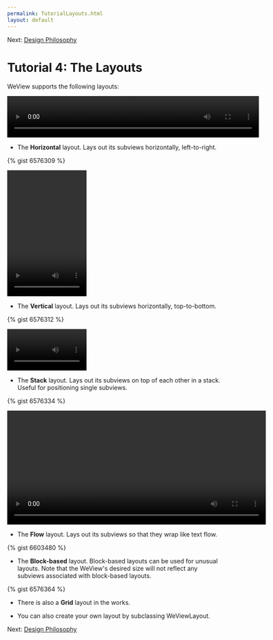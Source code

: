 ```yaml
---
permalink: TutorialLayouts.html
layout: default
---
```


Next\: [Design Philosophy](designPhilosophy.html)

Tutorial 4: The Layouts
==

<!-- TEMPLATE START -->

WeView supports the following layouts:


<video WIDTH="584" HEIGHT="96" AUTOPLAY="true" controls="true" LOOP="true" class="embedded_video" >
    <source src="videos/video-16CDA2D1-C93D-4592-961F-70070A6BFE94-95164-000693963F118B5A.mp4" type="video/mp4" />
    <source src="videos/video-16CDA2D1-C93D-4592-961F-70070A6BFE94-95164-000693963F118B5A.webm" type="video/webm" />
</video>

* The __Horizontal__ layout.  Lays out its subviews horizontally, left-to-right.

{% gist 6576309 %}


<video WIDTH="184" HEIGHT="292" AUTOPLAY="true" controls="true" LOOP="true" class="embedded_video" >
    <source src="videos/video-3508A3A7-5F9C-4CE6-9761-3A052B464BF1-95164-0006939E2698041E.mp4" type="video/mp4" />
    <source src="videos/video-3508A3A7-5F9C-4CE6-9761-3A052B464BF1-95164-0006939E2698041E.webm" type="video/webm" />
</video>

* The __Vertical__ layout.  Lays out its subviews horizontally, top-to-bottom.

{% gist 6576312 %}


<video WIDTH="184" HEIGHT="96" AUTOPLAY="true" controls="true" LOOP="true" class="embedded_video" >
    <source src="videos/video-1D33CEE1-B9CD-44FF-A0CC-9DC09AC47E86-95164-000693A4BC594F85.mp4" type="video/mp4" />
    <source src="videos/video-1D33CEE1-B9CD-44FF-A0CC-9DC09AC47E86-95164-000693A4BC594F85.webm" type="video/webm" />
</video>

* The __Stack__ layout.  Lays out its subviews on top of each other in a stack.  Useful for positioning single subviews.

{% gist 6576334 %}


<video WIDTH="600" HEIGHT="264" AUTOPLAY="true" controls="true" LOOP="true" class="embedded_video" >
    <source src="videos/video-EEED3A95-6951-4DBD-9178-7F7732A98A07-95164-000693B0756B7483.mp4" type="video/mp4" />
    <source src="videos/video-EEED3A95-6951-4DBD-9178-7F7732A98A07-95164-000693B0756B7483.webm" type="video/webm" />
</video>

* The __Flow__ layout.  Lays out its subviews so that they wrap like text flow.

{% gist 6603480 %}

* The __Block-based__ layout.  Block-based layouts can be used for unusual layouts. Note that the WeView's desired size will not reflect any subviews associated with block-based layouts.

{% gist 6576364 %}

* There is also a __Grid__ layout in the works.

* You can also create your own layout by subclassing WeViewLayout.  

<!-- TEMPLATE END -->

Next\: [Design Philosophy](designPhilosophy.html)